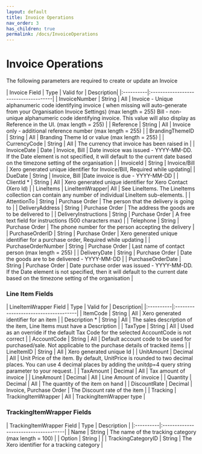 ```yaml
---
layout: default
title: Invoice Operations
nav_order: 3
has_children: true
permalink: /docs/InvoiceOperations
---
```


# Invoice Operations

The following parameters are required to create or update an Invoice

| Invoice Field  | Type               | Valid for           | Description| 
|:----------|:-------------------------------------|
| InvoiceNumber      | String | All | Invoice - Unique alphanumeric  code identifying invoice ( when missing will auto-generate from your Organisation Invoice Settings) (max length = 255)	Bill - non-unique alphanumeric code identifying invoice. This value will also display as Reference in the UI. (max length = 255)  |
| Reference   | String  |  All | Invoice only - additional reference number (max length = 255)                 |
| BrandingThemeID  | String  | All | Branding Theme Id or value (max length = 255)              |
| CurrencyCode  | String |  All | The currency that invoice has been raised in              |
| InvoiceDate | Date |  Invoice, Bill | Date invoice was issued - YYYY-MM-DD. If the Date element is not specified, it will default to the current date based on the timezone setting of the organisation              |
| InvoiceId | String | Invoice/Bill | Xero generated unique identifier for Invoice/Bill, Required while updating|
| DueDate  | String |  Invoice, Bill |Date invoice is due - YYYY-MM-DD              |
| ClientId *  | String |  All | Xero generated unique identifier for Xero Contact (Xero Id)              |
| LineItems  | LineItemWrapper|  All | See LineItems. The LineItems collection can contain any number of individual LineItem sub-elements.              |
| AttentionTo  | String |  Purchase Order | The person that the delivery is going to              |
| DeliveryAddress  | String | Purchase Order | The address the goods are to be delivered to              |
| DeliveryInstructions  | String | Purchase Order | A free text field for instructions (500 characters max)              |
| Telephone  | String | Purchase Order | The phone number for the person accepting the delivery              |
| PurchaseOrderID | String | Purchase Order | Xero generated unique identifier for a purchase order, Required while updating             |
| PurchaseOrderNumber | String | Purchase Order | Last name of contact person (max length = 255)              |
| DeliveryDate | String | Purchase Order | Date the goods are to be delivered - YYYY-MM-DD              |
| PurchaseOrderDate | String | Purchase Order | Date purchase order was issued - YYYY-MM-DD. If the Date element is not specified, then it will default to the current date based on the timezone setting of the organisation              |


### Line Item Fields

| LineItemWrapper Field  | Type                         | Valid for            | Description|
|:----------|:-------------------------------------|
| ItemCode        | String | All | Xero generated identifier for an item  |
| Description *       | String | All | The sales description of the item, Line Items must have a Description |
| TaxType        | String | All | Used as an override if the default Tax Code for the selected AccountCode is not correct   |
| AccountCode        | String | All | Default account code to be used for purchased/sale. Not applicable to the purchase details of tracked items  |
| LineItemID        | String | All | Xero generated unique Id |
| UnitAmount        | Decimal  | All | Unit Price of the item. By default, UnitPrice is rounded to two decimal places. You can use 4 decimal places by adding the unitdp=4 query string parameter to your request.  |
| TaxAmount       | Decimal | All | Tax amount of invoice  |
| LineAmount         | Decimal | All | Line Amount of invoice  |
| Quantity         | Decimal | All | The quantity of the item on hand  |
| DiscountRate            | Decimal | Invoice, Purchase Order | The Discount rate of the item  |
| Tracking        | TrackingItemWrapper | All | TrackingItemWrapper type  |


### TrackingItemWrapper Fields

| TrackingItemWrapper Field  | Type                          | Description |
|:----------|:-------------------------------------|
| Name         | String | The name of the tracking category (max length = 100)  |
| Option          | String  | |
| TrackingCategoryID         | String | The Xero identifier for a tracking category  |
